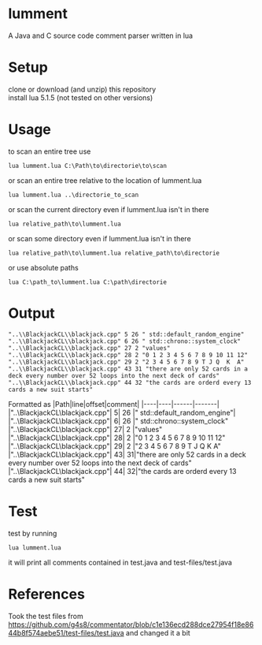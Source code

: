 # lumment
A Java and C source code comment parser written in lua

# Setup
clone or download (and unzip) this repository  
install lua  5.1.5 (not tested on other versions)  

# Usage
to scan an entire tree use 
```shell
lua lumment.lua C:\Path\to\directorie\to\scan
``` 
or scan an entire tree relative to the location of lumment.lua
```shell
lua lumment.lua ..\directorie_to_scan
```
or scan the current directory even if lumment.lua isn't in there
```shell
lua relative_path\to\lumment.lua 
```
or scan some directory even if lumment.lua isn't in there
```shell
lua relative_path\to\lumment.lua relative_path\to\directorie
```
or use absolute paths
```shell
lua C:\path_to\lumment.lua C:\path\directorie
```

# Output
```
"..\\BlackjackCL\\blackjack.cpp" 5 26 " std::default_random_engine"
"..\\BlackjackCL\\blackjack.cpp" 6 26 " std::chrono::system_clock"
"..\\BlackjackCL\\blackjack.cpp" 27 2 "values"
"..\\BlackjackCL\\blackjack.cpp" 28 2 "0 1 2 3 4 5 6 7 8 9 10 11 12"
"..\\BlackjackCL\\blackjack.cpp" 29 2 "2 3 4 5 6 7 8 9 T J Q  K  A"
"..\\BlackjackCL\\blackjack.cpp" 43 31 "there are only 52 cards in a deck every number over 52 loops into the next deck of cards"
"..\\BlackjackCL\\blackjack.cpp" 44 32 "the cards are orderd every 13 cards a new suit starts"
```
Formatted as
|Path|line|offset|comment|
|----|----|------|-------|
|"..\\BlackjackCL\\blackjack.cpp"| 5| 26 |" std::default_random_engine"|
|"..\\BlackjackCL\\blackjack.cpp"| 6| 26 |" std::chrono::system_clock"
|"..\\BlackjackCL\\blackjack.cpp"| 27| 2 |"values"
|"..\\BlackjackCL\\blackjack.cpp"| 28| 2 |"0 1 2 3 4 5 6 7 8 9 10 11 12"
|"..\\BlackjackCL\\blackjack.cpp"| 29| 2 |"2 3 4 5 6 7 8 9 T J Q  K  A"
|"..\\BlackjackCL\\blackjack.cpp"| 43| 31|"there are only 52 cards in a deck every number over 52 loops into the next deck of cards"
|"..\\BlackjackCL\\blackjack.cpp"| 44| 32|"the cards are orderd every 13 cards a new suit starts"


# Test
test by running 
```shell
lua lumment.lua
```
it will print all comments contained in test.java and test-files/test.java

# References
Took the test files from https://github.com/g4s8/commentator/blob/c1e136ecd288dce27954f18e8644b8f574aebe51/test-files/test.java and changed it a bit